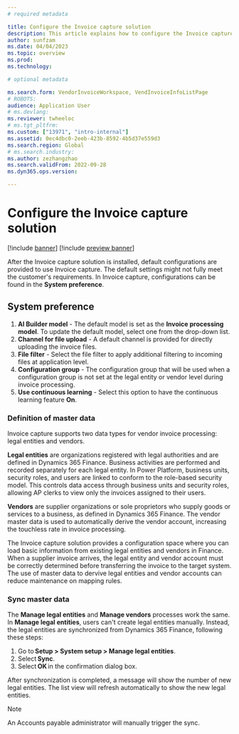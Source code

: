 ```yaml
---
# required metadata

title: Configure the Invoice capture solution
description: This article explains how to configure the Invoice capture solution.
author: sunfzam
ms.date: 04/04/2023
ms.topic: overview
ms.prod: 
ms.technology: 

# optional metadata

ms.search.form: VendorInvoiceWorkspace, VendInvoiceInfoListPage
# ROBOTS: 
audience: Application User
# ms.devlang: 
ms.reviewer: twheeloc
# ms.tgt_pltfrm: 
ms.custom: ["13971", "intro-internal"]
ms.assetid: 0ec4dbc0-2eeb-423b-8592-4b5d37e559d3
ms.search.region: Global
# ms.search.industry: 
ms.author: zezhangzhao
ms.search.validFrom: 2022-09-28
ms.dyn365.ops.version: 

---
```


# Configure the Invoice capture solution

[!include [banner](../includes/banner.md)]
[!include [preview banner](../includes/preview-banner.md)]

After the Invoice capture solution is installed, default configurations are provided to use Invoice capture. The default settings might not fully meet the customer's requirements. In Invoice capture, configurations can be found in the **System preference**. 

## System preference 
1. **AI Builder model** - The default model is set as the **Invoice processing model**. To update the default model, select one from the drop-down list. 
2. **Channel for file upload** -  A default channel is provided for directly uploading the invoice files.  
3. **File filter** - Select the file filter to apply additional filtering to incoming files at application level.  
4. **Configuration group** - The configuration group that will be used when a configuration group is not set at the legal entity or vendor level during invoice processing. 
5. **Use continuous learning** - Select this option to have the continuous learning feature **On**.

### Definition of master data  

Invoice capture supports two data types for vendor invoice processing: legal entities and vendors. 

**Legal entities** are organizations registered with legal authorities and are defined in Dynamics 365 Finance. Business activities are performed and recorded separately for each legal entity. In Power Platform, business units, security roles, and users are linked to conform to the role-based security model. This controls data access through business units and security roles, allowing AP clerks to view only the invoices assigned to their users. 

**Vendors** are supplier organizations or sole proprietors who supply goods or services to a business, as defined in Dynamics 365 Finance. The vendor master data is used to automatically derive the vendor account, increasing the touchless rate in invoice processing. 

The Invoice capture solution provides a configuration space where you can load basic information from existing legal entities and vendors in Finance. When a supplier invoice arrives, the legal entity and vendor account must be correctly determined before transferring the invoice to the target system. The use of master data to dervive legal entities and vendor accounts can reduce maintenance on mapping rules. 


### Sync master data
The **Manage legal entities** and **Manage vendors** processes work the same. In **Manage legal entities**, users can't create legal entities manually. Instead, the legal entities are synchronized from Dynamics 365 Finance, following these steps: 
1. Go to **Setup > System setup > Manage legal entities**.
2. Select **Sync**. 
3. Select **OK** in the confirmation dialog box. 

After synchronization is completed, a message will show the number of new legal entities. The list view will refresh automatically to show the new legal entities.  

>[!Note]
>An Accounts payable administrator will manually trigger the sync. 



